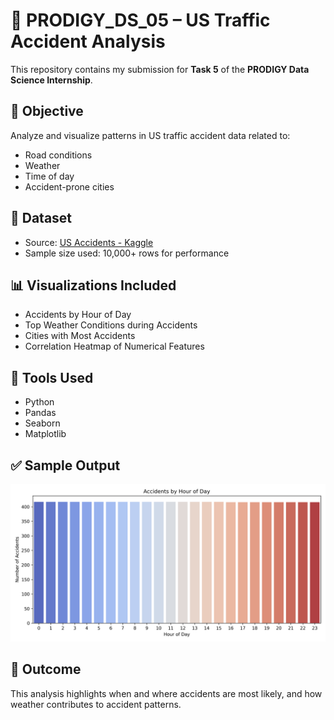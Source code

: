 # 🚗 PRODIGY_DS_05 – US Traffic Accident Analysis

This repository contains my submission for **Task 5** of the **PRODIGY Data Science Internship**.

## 📌 Objective
Analyze and visualize patterns in US traffic accident data related to:
- Road conditions
- Weather
- Time of day
- Accident-prone cities

## 🧾 Dataset
- Source: [US Accidents - Kaggle](https://www.kaggle.com/datasets/sobhanmoosavi/us-accidents)
- Sample size used: 10,000+ rows for performance

## 📊 Visualizations Included
- Accidents by Hour of Day
- Top Weather Conditions during Accidents
- Cities with Most Accidents
- Correlation Heatmap of Numerical Features

## 🧰 Tools Used
- Python
- Pandas
- Seaborn
- Matplotlib


## ✅ Sample Output
![Accidents by Hour](images/accidents_by_hour.png)

## 📌 Outcome
This analysis highlights when and where accidents are most likely, and how weather contributes to accident patterns.
